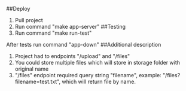 ##Deploy
1. Pull project
2. Run command "make app-server"
##Testing
1. Run command "make run-test"

After tests run command "app-down"
##Additional description
1. Project had to endpoints "/upload" and "/files"
2. You could store multiple files which will store in storage folder with original name
2. "/files" endpoint required query string "filename", example: "/files?filename=test.txt", which will return file by name.